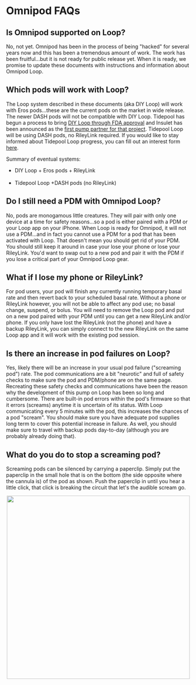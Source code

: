 # Omnipod FAQs

## Is Omnipod supported on Loop?

No, not yet. Omnipod has been in the process of being "hacked" for several years now and this has been a tremendous amount of work. The work has been fruitful...but it is not ready for public release yet. When it is ready, we promise to update these documents with instructions and information about Omnipod Loop.

## Which pods will work with Loop?

The Loop system described in these documents (aka DIY Loop) will work with Eros pods...these are the current pods on the market in wide release.  The newer DASH pods will not be compatible with DIY Loop.  Tidepool has begun a process to bring [DIY Loop through FDA approval](https://tidepool.org/blog/tidepool-delivering-loop) and Insulet has been announced as the [first pump partner for that project](https://diatribe.org/omnipod-first-insulin-pump-partner-tidepool-loop). Tidepool Loop will be using DASH pods, no RileyLink required.  If you would like to stay informed about Tidepool Loop progress, you can fill out an interest form [here](https://tidepool.org/loop). 

Summary of eventual systems:

* DIY Loop + Eros pods + RileyLink</br></br>
* Tidepool Loop +DASH pods (no RileyLink)

## Do I still need a PDM with Omnipod Loop?

No, pods are monogamous little creatures. They will pair with only one device at a time for safety reasons...so a pod is either paired with a PDM or your Loop app on your iPhone. When Loop is ready for Omnipod, it will not use a PDM...and in fact you cannot use a PDM for a pod that has been activated with Loop. That doesn't mean you should get rid of your PDM. You should still keep it around in case your lose your phone or lose your RileyLink. You'd want to swap out to a new pod and pair it with the PDM if you lose a critical part of your Omnipod Loop gear.

## What if I lose my phone or RileyLink?
For pod users, your pod will finish any currently running temporary basal rate and then revert back to your scheduled basal rate. Without a phone or RileyLink however, you will not be able to affect any pod use; no basal change, suspend, or bolus. You will need to remove the Loop pod and put on a new pod paired with your PDM until you can get a new RileyLink and/or phone. If you only have lost the RileyLink (not the phone) and have a backup RileyLink, you can simply connect to the new RileyLink on the same Loop app and it will work with the existing pod session.

## Is there an increase in pod failures on Loop?
Yes, likely there will be an increase in your usual pod failure ("screaming pod") rate. The pod communications are a bit "neurotic" and full of safety checks to make sure the pod and PDM/phone are on the same page. Recreating these safety checks and communications have been the reason why the development of this pump on Loop has been so long and cumbersome. There are built-in pod errors within the pod's firmware so that it errors (screams) anytime it is uncertain of its status. With Loop communicating every 5 minutes with the pod, this increases the chances of a pod "scream". You should make sure you have adequate pod supplies long term to cover this potential increase in failure. As well, you should make sure to travel with backup pods day-to-day (although you are probably already doing that).

## What do you do to stop a screaming pod?
Screaming pods can be silenced by carrying a paperclip. Simply put the paperclip in the small hole that is on the bottom (the side opposite where the cannula is) of the pod as shown. Push the paperclip in until you hear a little click, that click is breaking the circuit that let's the audible scream go.

<p align="center">
<img src="../requirements/img/paperclip.jpg" width="500">
</p>
